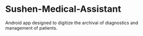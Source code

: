 # Sushen-Medical-Assistant
Android app designed to digitize the archival of diagnostics and management of patients.
